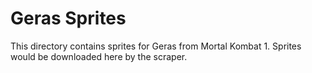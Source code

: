 # Geras Sprites

This directory contains sprites for Geras from Mortal Kombat 1.
Sprites would be downloaded here by the scraper.
